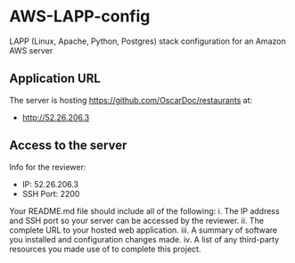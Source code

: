 # AWS-LAPP-config
LAPP (Linux, Apache, Python, Postgres) stack configuration for an Amazon AWS server

## Application URL

The server is hosting https://github.com/OscarDoc/restaurants at:
  * http://52.26.206.3

## Access to the server

Info for the reviewer:
  * IP: 52.26.206.3
  * SSH Port: 2200

Your README.md file should include all of the following:
i. The IP address and SSH port so your server can be accessed by the reviewer.
ii. The complete URL to your hosted web application.
iii. A summary of software you installed and configuration changes made.
iv. A list of any third-party resources you made use of to complete this project.


